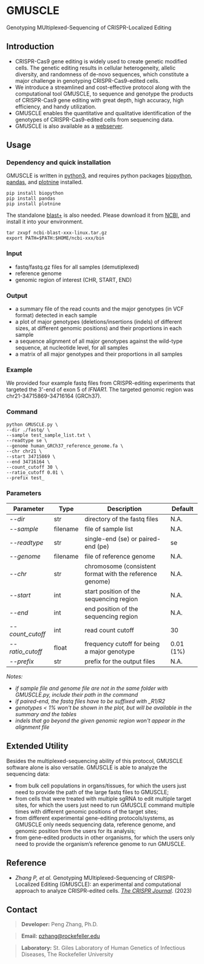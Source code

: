 # GMUSCLE
Genotyping MUltiplexed-Sequencing of CRISPR-Localized Editing

## Introduction
- CRISPR-Cas9 gene editing is widely used to create genetic modified cells. The genetic editing results in cellular heterogeneity, allelic diversity, and randomness of de-novo sequences, which constitute a major challenge in genotyping CRISPR-Cas9-edited cells. 
- We introduce a streamlined and cost-effective protocol along with the computational tool GMUSCLE, to sequence and genotype the products of CRISPR-Cas9 gene editing with great depth, high accuracy, high efficiency, and handy utilization.
- GMUSCLE enables the quantitative and qualitative identification of the genotypes of CRISPR-Cas9-edited cells from sequencing data.
- GMUSCLE is also available as a [webserver](https://hgidsoft.rockefeller.edu/GMUSCLE).

## Usage
### Dependency and quick installation
GMUSCLE is written in [python3](https://www.python.org/downloads/), and requires python packages [biopython](https://biopython.org/), [pandas](https://pypi.org/project/pandas/), and [plotnine](https://plotnine.readthedocs.io/en/stable/) installed. 
```
pip install biopython
pip install pandas
pip install plotnine
```

The standalone [blast+](https://www.ncbi.nlm.nih.gov/books/NBK569861/) is also needed. Please download it from [NCBI](https://ftp.ncbi.nlm.nih.gov/blast/executables/LATEST/), and install it into your environment.
```
tar zxvpf ncbi-blast-xxx-linux.tar.gz
export PATH=$PATH:$HOME/ncbi-xxx/bin
```

### Input
- fastq/fastq.gz files for all samples (demutiplexed)
- reference genome
- genomic region of interest (CHR, START, END)

### Output
- a summary file of the read counts and the major genotypes (in VCF format) detected in each sample
- a plot of major genotypes (deletions/insertions (indels) of different sizes, at different genomic positions) and their proportions in each sample
- a sequence alignment of all major genotypes against the wild-type sequence, at nucleotide level, for all samples
- a matrix of all major genotypes and their proportions in all samples

### Example
We provided four example fastq files from CRISPR-editing experiments that targeted the 3'-end of exon 5 of *IFNAR1*. The targeted genomic region was chr21-34715869-34716164 (GRCh37).

### Command
```
python GMUSCLE.py \
--dir ./fastq/ \
--sample test_sample_list.txt \
--readtype se \
--genome human_GRCh37_reference_genome.fa \
--chr chr21 \
--start 34715869 \
--end 34716164 \
--count_cutoff 30 \
--ratio_cutoff 0.01 \
--prefix test_
```

### Parameters
Parameter | Type | Description | Default
----------|------|-------------|--------------
*--dir*|str|directory of the fastq files|N.A.
*--sample*|filename|file of sample list|N.A.
*--readtype*|str|single-end (se) or paired-end (pe)|se
*--genome*|filename|file of reference genome|N.A.
*--chr*|str|chromosome (consistent format with the reference genome)|N.A.
*--start*|int|start position of the sequencing region|N.A.
*--end*|int|end position of the sequencing region|N.A.
*--count_cutoff*|int|read count cutoff|30
*--ratio_cutoff*|float|frequency cutoff for being a major genotype|0.01 (1%)
*--prefix*|str|prefix for the output files|N.A.

*Notes:*
- *if sample file and genome file are not in the same folder with GMUSCLE.py, include their path in the command*
- *if paired-end, the fastq files have to be suffixed with _R1/R2*
- *genotypes < 1% won't be shown in the plot, but will be available in the summary and the tables*
- *indels that go beyond the given genomic region won't appear in the alignment file*

## Extended Utility
Besides the multiplexed-sequencing ability of this protocol, GMUSCLE software alone is also versatile. GMUSCLE is able to analyze the sequencing data:
- from bulk cell populations in organs/tissues, for which the users just need to provide the path of the large fastq files to GMUSCLE; 
- from cells that were treated with multiple sgRNA to edit multiple target sites, for which the users just need to run GMUSCLE command multiple times with different genomic positions of the target sites; 
- from different experimental gene-editing protocols/systems, as GMUSCLE only needs sequencing data, reference genome, and genomic position from the users for its analysis;
- from gene-edited products in other organisms, for which the users only need to provide the organism’s reference genome to run GMUSCLE.

## Reference
- *Zhang P, et al.* Genotyping MUltiplexed-Sequencing of CRISPR-Localized Editing (GMUSCLE): 
an experimental and computational approach to analyze CRISPR-edited cells. [*The CRISPR Journal*](https://www.liebertpub.com/doi/10.1089/crispr.2023.0021). (2023)

## Contact
> **Developer:** Peng Zhang, Ph.D.

> **Email:** pzhang@rockefeller.edu

> **Laboratory:** St. Giles Laboratory of Human Genetics of Infectious Diseases, The Rockefeller University
